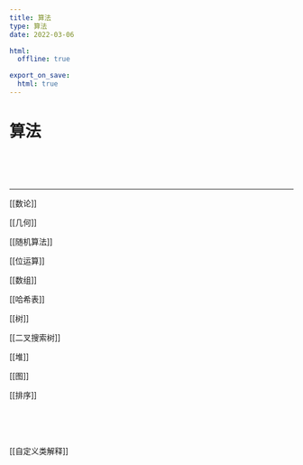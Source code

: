 ```yaml
---
title: 算法
type: 算法
date: 2022-03-06

html:
  offline: true

export_on_save:
  html: true
---
```


<!-- @import "/root.css" -->

# 算法

<br>
<br>
<br>

---

<!-- @import "数论.md" -->
<div class=none>

[[数论]]
</div>
<!-- @import "几何.md" -->
<div class=none>

[[几何]]
</div>
<!-- @import "随机算法.md" -->
<div class=none>

[[随机算法]]
</div>
<!-- @import "位运算.md" -->
<div class=none>

[[位运算]]
</div>
<!-- @import "数组.md" -->
<div class=none>

[[数组]]
</div>
<!-- @import "哈希表.md" -->
<div class=none>

[[哈希表]]
</div>
<!-- @import "树.md" -->
<div class=none>

[[树]]
</div>
<!-- @import "二叉搜索树.md" -->
<div class=none>

[[二叉搜索树]]
</div>
<!-- @import "堆.md" -->
<div class=none>

[[堆]]
</div>
<!-- @import "图.md" -->
<div class=none>

[[图]]
</div>
<!-- @import "排序.md" -->
<div class=none>

[[排序]]
</div>

<br>
<br>
<br>

<!-- @import "自定义类解释.md" -->
[[自定义类解释]]












